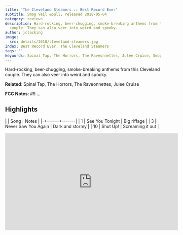 ```yaml
---
title: 'The Cleveland Steamers :: Best Record Ever'
subtitle: Smog Veil &bull; released 2018-05-04
category: reviews
description: Hard-rocking, beer-chugging, smoke-breaking anthems from this Cleveland
  couple. They can also veer into weird and spooky.
author: jclacking
image:
  src: details/2018/cleveland-steamers.jpg
index: Best Record Ever, The Cleveland Steamers
tags: ''
keywords: Spinal Tap, The Horrors, The Raveonnettes, Julee Cruise, Smog Veil
---
```

Hard-rocking, beer-chugging, smoke-breaking anthems from this Cleveland couple. They can also veer into weird and spooky.<!--more-->

**Related**: Spinal Tap, The Horrors, The Raveonnettes, Julee Cruise

**FCC Notes**: #9 …

## Highlights

| | Song | Notes |
|-+------+-------|
| 1 | See You Tonight | Big riffage |
| 3 | Never Saw You Again | Dark and stormy |
| 10 | Shut Up! | Screaming it out |

<div class="tlo-detail-video"><iframe width="560" height="315" src="https://www.youtube.com/embed/dIPxzoLIXRc" frameborder="0" allow="autoplay; encrypted-media" allowfullscreen></iframe></div>

